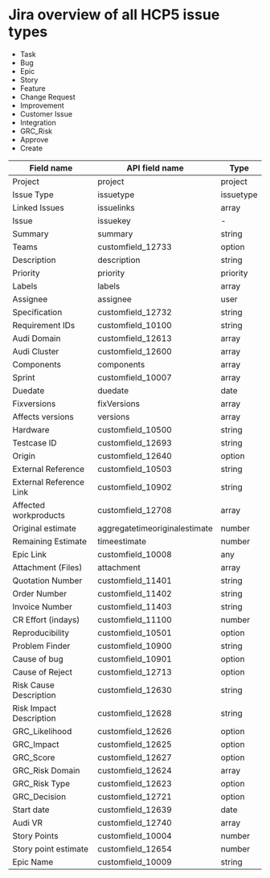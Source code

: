 # Jira overview of all HCP5 issue types

- Task
- Bug
- Epic
- Story
- Feature
- Change Request
- Improvement
- Customer Issue
- Integration
- GRC_Risk
- Approve
- Create

| Field name              | API field name                | Type      |
| ----------------------- | ----------------------------- | --------- |
| Project                 | project                       | project   |
| Issue Type              | issuetype                     | issuetype |
| Linked Issues           | issuelinks                    | array     |
| Issue                   | issuekey                      | -         |
| Summary                 | summary                       | string    |
| Teams                   | customfield_12733             | option    |
| Description             | description                   | string    |
| Priority                | priority                      | priority  |
| Labels                  | labels                        | array     |
| Assignee                | assignee                      | user      |
| Specification           | customfield_12732             | string    |
| Requirement IDs         | customfield_10100             | string    |
| Audi Domain             | customfield_12613             | array     |
| Audi Cluster            | customfield_12600             | array     |
| Components              | components                    | array     |
| Sprint                  | customfield_10007             | array     |
| Duedate                 | duedate                       | date      |
| Fixversions             | fixVersions                   | array     |
| Affects versions        | versions                      | array     |
| Hardware                | customfield_10500             | string    |
| Testcase ID             | customfield_12693             | string    |
| Origin                  | customfield_12640             | option    |
| External Reference      | customfield_10503             | string    |
| External Reference Link | customfield_10902             | string    |
| Affected workproducts   | customfield_12708             | array     |
| Original estimate       | aggregatetimeoriginalestimate | number    |
| Remaining Estimate      | timeestimate                  | number    |
| Epic Link               | customfield_10008             | any       |
| Attachment (Files)      | attachment                    | array     |
| Quotation Number        | customfield_11401             | string    |
| Order Number            | customfield_11402             | string    |
| Invoice Number          | customfield_11403             | string    |
| CR Effort (indays)      | customfield_11100             | number    |
| Reproducibility         | customfield_10501             | option    |
| Problem Finder          | customfield_10900             | string    |
| Cause of bug            | customfield_10901             | option    |
| Cause of Reject         | customfield_12713             | option    |
| Risk Cause Description  | customfield_12630             | string    |
| Risk Impact Description | customfield_12628             | string    |
| GRC_Likelihood          | customfield_12626             | option    |
| GRC_Impact              | customfield_12625             | option    |
| GRC_Score               | customfield_12627             | option    |
| GRC_Risk Domain         | customfield_12624             | array     |
| GRC_Risk Type           | customfield_12623             | option    |
| GRC_Decision            | customfield_12721             | option    |
| Start date              | customfield_12639             | date      |
| Audi VR                 | customfield_12740             | array     |
| Story Points            | customfield_10004             | number    |
| Story point estimate    | customfield_12654             | number    |
| Epic Name               | customfield_10009             | string    |

